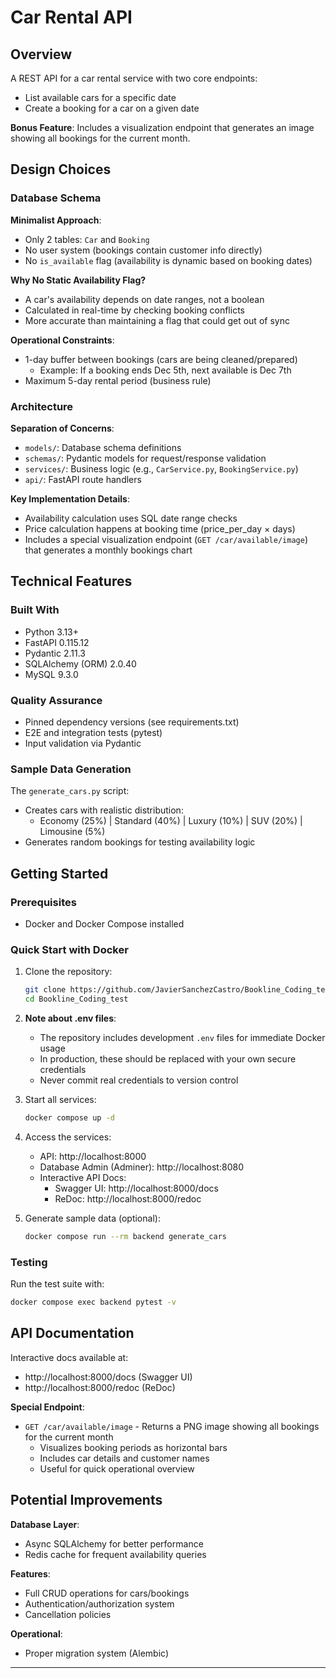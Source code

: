 # Car Rental API

## Overview
A REST API for a car rental service with two core endpoints:
- List available cars for a specific date
- Create a booking for a car on a given date

**Bonus Feature**: Includes a visualization endpoint that generates an image showing all bookings for the current month.

## Design Choices

### Database Schema
**Minimalist Approach**:
- Only 2 tables: `Car` and `Booking`
- No user system (bookings contain customer info directly)
- No `is_available` flag (availability is dynamic based on booking dates)

**Why No Static Availability Flag?**
- A car's availability depends on date ranges, not a boolean
- Calculated in real-time by checking booking conflicts
- More accurate than maintaining a flag that could get out of sync

**Operational Constraints**:
- 1-day buffer between bookings (cars are being cleaned/prepared)
  - Example: If a booking ends Dec 5th, next available is Dec 7th
- Maximum 5-day rental period (business rule)

### Architecture
**Separation of Concerns**:
- `models/`: Database schema definitions
- `schemas/`: Pydantic models for request/response validation
- `services/`: Business logic (e.g., `CarService.py`, `BookingService.py`)
- `api/`: FastAPI route handlers

**Key Implementation Details**:
- Availability calculation uses SQL date range checks
- Price calculation happens at booking time (price_per_day × days)
- Includes a special visualization endpoint (`GET /car/available/image`) that generates a monthly bookings chart

## Technical Features

### Built With
- Python 3.13+
- FastAPI 0.115.12
- Pydantic 2.11.3
- SQLAlchemy (ORM) 2.0.40
- MySQL 9.3.0

### Quality Assurance
- Pinned dependency versions (see requirements.txt)
- E2E and integration tests (pytest)
- Input validation via Pydantic

### Sample Data Generation
The `generate_cars.py` script:
- Creates cars with realistic distribution:
  - Economy (25%) | Standard (40%) | Luxury (10%) | SUV (20%) | Limousine (5%)
- Generates random bookings for testing availability logic

## Getting Started

### Prerequisites
- Docker and Docker Compose installed

### Quick Start with Docker
1. Clone the repository:
   ```bash
   git clone https://github.com/JavierSanchezCastro/Bookline_Coding_test.git
   cd Bookline_Coding_test
   ```
2. **Note about .env files**:
   - The repository includes development `.env` files for immediate Docker usage
   - In production, these should be replaced with your own secure credentials
   - Never commit real credentials to version control

3. Start all services:
   ```bash
   docker compose up -d
   ```
4. Access the services:
   - API: http://localhost:8000
   - Database Admin (Adminer): http://localhost:8080
   - Interactive API Docs:
     - Swagger UI: http://localhost:8000/docs
     - ReDoc: http://localhost:8000/redoc

5. Generate sample data (optional):
   ```bash
   docker compose run --rm backend generate_cars
   ```

### Testing
Run the test suite with:
```bash
docker compose exec backend pytest -v
```

## API Documentation
Interactive docs available at:
- http://localhost:8000/docs (Swagger UI)
- http://localhost:8000/redoc (ReDoc)

**Special Endpoint**:
- `GET /car/available/image` - Returns a PNG image showing all bookings for the current month
  - Visualizes booking periods as horizontal bars
  - Includes car details and customer names
  - Useful for quick operational overview

## Potential Improvements

**Database Layer**:
- Async SQLAlchemy for better performance
- Redis cache for frequent availability queries

**Features**:
- Full CRUD operations for cars/bookings
- Authentication/authorization system
- Cancellation policies

**Operational**:
- Proper migration system (Alembic)
--------------------
